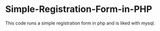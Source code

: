 # Simple-Registration-Form-in-PHP

This code runs a simple registration form in php and is liked with mysql.
